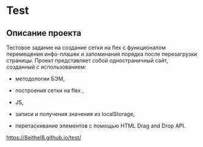 # Test

## Описание проекта

Тестовое задание на создание сетки на flex с функционалом перемещения инфо-плашек и запоминания порядка после перезагрузки страницы. 
Проект представляет собой одностраничный сайт, созданный с использованием:

- методологии БЭМ,

- построения сетки на flex ,

- JS,

- записи и получения значения из localStorage,

- перетаскивание элементов с помощью HTML Drag and Drop API.

https://8eithel8.github.io/test/


